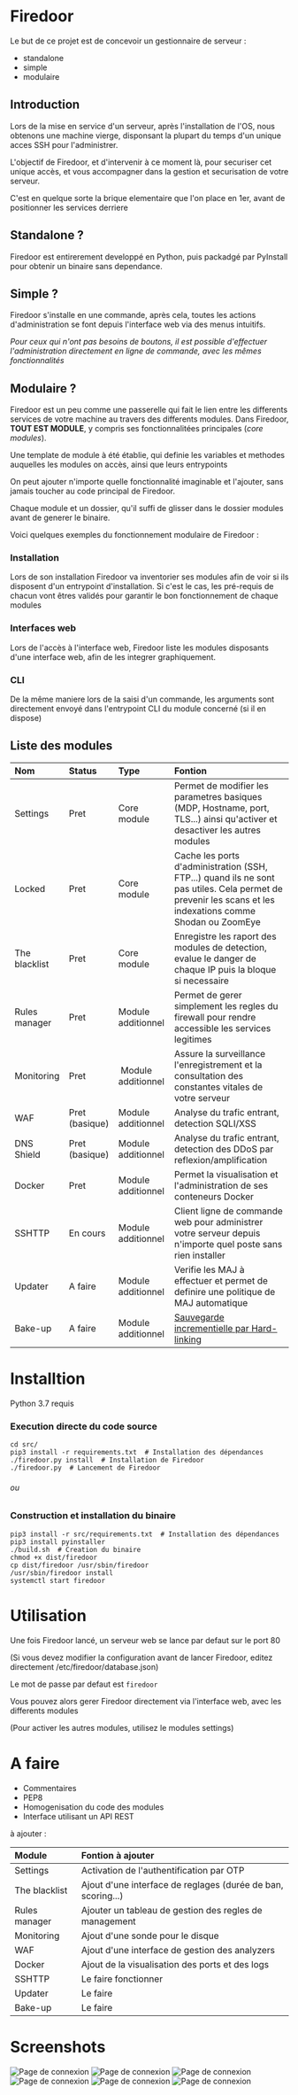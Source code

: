 # Firedoor

Le but de ce projet est de concevoir un gestionnaire de serveur : 

* standalone
* simple
* modulaire

## Introduction

Lors de la mise en service d'un serveur, après l'installation de l'OS, nous obtenons une machine vierge, disponsant la plupart du temps d'un unique acces SSH pour l'administrer.

L'objectif de Firedoor, et d'intervenir à ce moment là, pour securiser cet unique accès, et vous accompagner dans la gestion et securisation de votre serveur.

C'est en quelque sorte la brique elementaire que l'on place en 1er, avant de positionner les services derriere

## Standalone ?

Firedoor est entirerement developpé en Python, puis packadgé par PyInstall pour obtenir un binaire sans dependance.

## Simple ?

Firedoor s'installe en une commande, après cela, toutes les actions d'administration se font depuis l'interface web via des menus intuitifs.

*Pour ceux qui n'ont pas besoins de boutons, il est possible d'effectuer l'administration directement en ligne de commande, avec les mêmes fonctionnalités*

## Modulaire ?

Firedoor est un peu comme une passerelle qui fait le lien entre les differents services de votre machine au travers des differents modules.
Dans Firedoor, **TOUT EST MODULE**, y compris ses fonctionnalitées principales (*core modules*).

Une template de module à été établie, qui definie les variables et methodes auquelles les modules on accès, ainsi que leurs entrypoints

On peut ajouter n'importe quelle fonctionnalité imaginable et l'ajouter, sans jamais toucher au code principal de Firedoor.

Chaque module et un dossier, qu'il suffi de glisser dans le dossier modules avant de generer le binaire.


Voici quelques exemples du fonctionnement modulaire de Firedoor :

### Installation

Lors de son installation Firedoor va inventorier ses modules afin de voir si ils disposent d'un entrypoint d'installation.
Si c'est le cas, les pré-requis de chacun vont êtres validés pour garantir le bon fonctionnement de chaque modules

### Interfaces web

Lors de l'accès à l'interface web, Firedoor liste les modules disposants d'une interface web, afin de les integrer graphiquement.

### CLI

De la même maniere lors de la saisi d'un commande, les arguments sont directement envoyé dans l'entrypoint CLI du module concerné (si il en dispose)

## Liste des modules

| Nom           | Status    | Type               |  Fontion                      |
| :------------ | :-------- | :----------------- | :---------------------------- |
| Settings      | Pret      | Core module        | Permet de modifier les parametres basiques (MDP, Hostname, port, TLS...) ainsi qu'activer et desactiver les autres modules |
| Locked        | Pret      | Core module | Cache les ports d'administration (SSH, FTP...) quand ils ne sont pas utiles. Cela permet de prevenir les scans et les indexations comme Shodan ou ZoomEye |
| The blacklist | Pret      | Core module        | Enregistre les raport des modules de detection, evalue le danger de chaque IP puis la bloque si necessaire |
| Rules manager | Pret      | Module additionnel | Permet de gerer simplement les regles du firewall pour rendre accessible les services legitimes |
| Monitoring    | Pret      | Module additionnel | Assure la surveillance l'enregistrement et la consultation des constantes vitales de votre serveur |
| WAF           | Pret (basique) | Module additionnel | Analyse du trafic entrant, detection SQLI/XSS |
| DNS Shield    | Pret (basique) | Module additionnel | Analyse du trafic entrant, detection des DDoS par reflexion/amplification |
| Docker        | Pret      | Module additionnel | Permet la visualisation et l'administration de ses conteneurs Docker |
| SSHTTP        | En cours  | Module additionnel | Client ligne de commande web pour administrer votre serveur depuis n'importe quel poste sans rien installer |
| Updater       | A faire   | Module additionnel | Verifie les MAJ à effectuer et permet de definire une politique de MAJ automatique |
| Bake-up       | A faire   | Module additionnel | [Sauvegarde incrementielle par Hard-linking](https://github.com/H4ckd4ddy/Bake-up) |


# Installtion

Python 3.7 requis

### Execution directe du code source

```
cd src/
pip3 install -r requirements.txt  # Installation des dépendances
./firedoor.py install  # Installation de Firedoor
./firedoor.py  # Lancement de Firedoor
```

###### ou

### Construction et installation du binaire

```
pip3 install -r src/requirements.txt  # Installation des dépendances
pip3 install pyinstaller
./build.sh  # Creation du binaire
chmod +x dist/firedoor
cp dist/firedoor /usr/sbin/firedoor
/usr/sbin/firedoor install
systemctl start firedoor
```

# Utilisation

Une fois Firedoor lancé, un serveur web se lance par defaut sur le port 80

(Si vous devez modifier la configuration avant de lancer Firedoor, editez directement /etc/firedoor/database.json)

Le mot de passe par defaut est ```firedoor```

Vous pouvez alors gerer Firedoor directement via l'interface web, avec les differents modules

(Pour activer les autres modules, utilisez le modules settings)


# A faire

* Commentaires
* PEP8
* Homogenisation du code des modules
* Interface utilisant un API REST


à ajouter :

| Module        |  Fontion à ajouter                                           |
| :------------ | :----------------------------------------------------------- |
| Settings      | Activation de l'authentification par OTP                     |
| The blacklist | Ajout d'une interface de reglages (durée de ban, scoring...) |
| Rules manager | Ajouter un tableau de gestion des regles de management       |
| Monitoring    | Ajout d'une sonde pour le disque                             |
| WAF           | Ajout d'une interface de gestion des analyzers               |
| Docker        | Ajout de la visualisation des ports et des logs              |
| SSHTTP        | Le faire fonctionner                                         |
| Updater       | Le faire                                                     |
| Bake-up       | Le faire                                                     |


# Screenshots

![Page de connexion](screenshots/login.png)
![Page de connexion](screenshots/home.png)
![Page de connexion](screenshots/docker.png)
![Page de connexion](screenshots/blacklist.png)
![Page de connexion](screenshots/blacklist_facts.png)
![Page de connexion](screenshots/monitoring.png)
